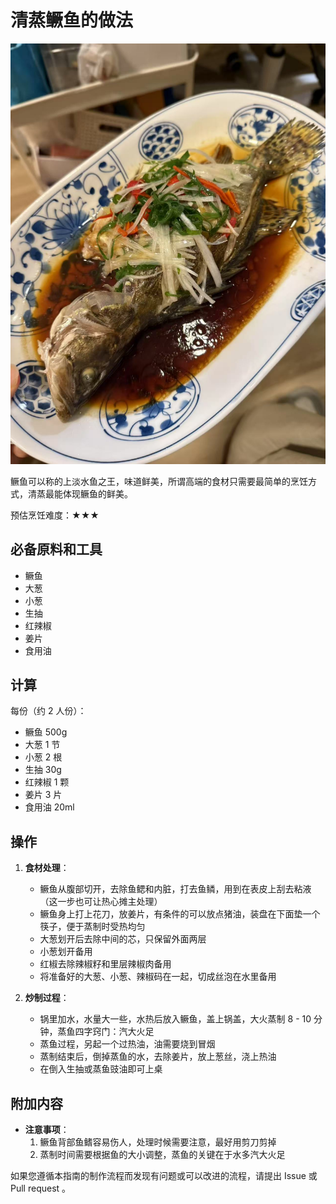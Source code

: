 # 清蒸鳜鱼的做法

![清蒸鳜鱼成品图](./清蒸鳜鱼成品图.jpg)

鳜鱼可以称的上淡水鱼之王，味道鲜美，所谓高端的食材只需要最简单的烹饪方式，清蒸最能体现鳜鱼的鲜美。

预估烹饪难度：★★★

## 必备原料和工具

- 鳜鱼
- 大葱
- 小葱
- 生抽
- 红辣椒
- 姜片
- 食用油

## 计算

每份（约 2 人份）：

- 鳜鱼 500g
- 大葱 1 节
- 小葱 2 根
- 生抽 30g
- 红辣椒 1 颗
- 姜片 3 片
- 食用油 20ml

## 操作

1. **食材处理**：
   - 鳜鱼从腹部切开，去除鱼鳃和内脏，打去鱼鳞，用到在表皮上刮去粘液（这一步也可让热心摊主处理）
   - 鳜鱼身上打上花刀，放姜片，有条件的可以放点猪油，装盘在下面垫一个筷子，便于蒸制时受热均匀
   - 大葱划开后去除中间的芯，只保留外面两层
   - 小葱划开备用
   - 红椒去除辣椒籽和里层辣椒肉备用
   - 将准备好的大葱、小葱、辣椒码在一起，切成丝泡在水里备用

2. **炒制过程**：
   - 锅里加水，水量大一些，水热后放入鳜鱼，盖上锅盖，大火蒸制 8 - 10 分钟，蒸鱼四字窍门：汽大火足
   - 蒸鱼过程，另起一个过热油，油需要烧到冒烟
   - 蒸制结束后，倒掉蒸鱼的水，去除姜片，放上葱丝，浇上热油
   - 在倒入生抽或蒸鱼豉油即可上桌

## 附加内容

- **注意事项**：
  1. 鳜鱼背部鱼鳍容易伤人，处理时候需要注意，最好用剪刀剪掉
  2. 蒸制时间需要根据鱼的大小调整，蒸鱼的关键在于水多汽大火足

如果您遵循本指南的制作流程而发现有问题或可以改进的流程，请提出 Issue 或 Pull request 。
